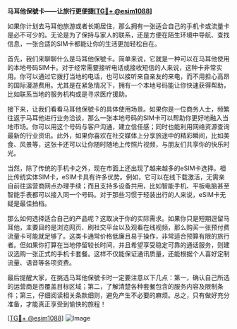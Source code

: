 **马耳他保號卡——让旅行更便捷[[TG💪+ @esim1088](https://t.me/s/esim1088)]**

如果你计划去马耳他旅游或者长期居住，那么拥有一张适合自己的手机卡或流量卡是必不可少的。无论是为了保持与家人的联系，还是方便在陌生环境中导航、查找信息，一张合适的SIM卡都能让你的生活更加轻松自在。

首先，我们来聊聊什么是马耳他保號卡。简单来说，它就是一种可以在马耳他使用的本地号码SIM卡。对于经常需要接听电话或接收短信的人来说，这种卡非常实用。你可以通过它拨打当地的电话，也可以接听来自亲友的来电，而不用担心高昂的国际漫游费用。尤其是在紧急情况下，拥有一个本地号码能让你快速获得帮助，比如联系当地的服务机构或是寻求医疗援助。

接下来，让我们看看马耳他保號卡的具体使用场景。如果你是一位商务人士，频繁往返于马耳他进行业务洽谈，那么一张本地号码的SIM卡可以帮助你更好地融入当地市场。你可以用这个号码与客户沟通，建立信任感；同时也能利用网络资源查询最新的行业资讯。此外，如果你喜欢在社交媒体上分享旅途中的精彩瞬间，比如美食、风景等，这张卡还可以让你随时随地上传照片视频，与朋友们共享你的快乐时光。

当然，除了传统的手机卡之外，现在市面上还出现了越来越多的eSIM卡选择。相比传统实体SIM卡，eSIM卡具有许多优势。例如，它可以在线下载激活，无需亲自前往运营商网点办理手续；而且支持多设备共用，比如智能手机、平板电脑甚至智能手表都可以接入同一个号码。对于那些习惯于轻装出行的人来说，eSIM卡无疑是最佳拍档。

那么如何选择适合自己的产品呢？这取决于你的实际需求。如果你只是短期逗留马耳他，主要目的是浏览网页、刷社交平台以及观看在线视频，那么购买一张预付费流量卡可能就足够了。这类卡通常价格低廉且易于操作，非常适合预算有限的旅行者。但如果你打算在当地停留较长时间，并且希望享受稳定可靠的通话服务，则建议选购一张正式的手机卡套餐。这样不仅能保证通讯质量，还能根据个人喜好定制流量、语音等各项资费。

最后提醒大家，在挑选马耳他保號卡时一定要注意以下几点：第一，确认自己所选的运营商是否覆盖目标区域；第二，了解清楚各种套餐包含的服务内容及限制条件；第三，仔细阅读相关条款细则，避免产生不必要的麻烦。总之，只有做好充分准备，才能真正享受到愉快的旅程！

[[TG💪+ @esim1088](https://t.me/s/esim1088)] 
![Image](https://i.postimg.cc/4NQfJmqS/Snipaste-2025-05-13-00-14-12.png)